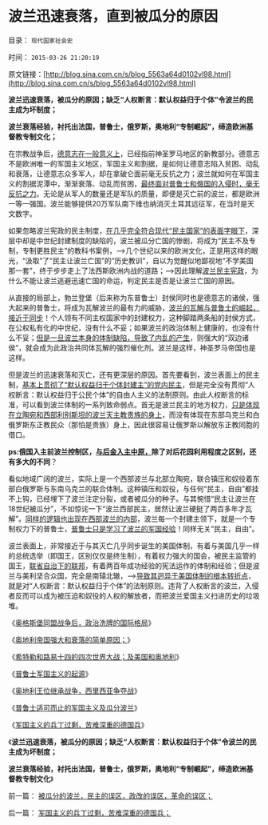 # 波兰迅速衰落，直到被瓜分的原因

目录： `现代国家社会史` 

时间： `2015-03-26 21:20:19` 

原文链接：[http://blog.sina.com.cn/s/blog_5563a64d0102vl98.html](http://blog.sina.com.cn/s/blog_5563a64d0102vl98.html)

**波兰迅速衰落，被瓜分的原因；缺乏“人权断言：默认权益归于个体”令波兰的民主成为坏制度；**

**波兰衰落经验，衬托出法国，普鲁士，俄罗斯，奥地利“专制崛起”，缔造欧洲基督教专制文化；**

在宗教战争后，[德意志在一般意义上](../../../2011/9/1/德意志和意大利缺乏民族主义传统.md)，已经指前神圣罗马地区的新教部分。德意志不是欧洲唯一的军国主义地区，军国主义和割据，是如何让德意志陷入贫困、动乱和衰落，让德意志众多军人，却在拿破仑面前毫无反抗之力；波兰就如何在军国主义的割据泥潭中，渐渐衰落、动乱而贫困，[最终面对普鲁士和俄国的入侵时，毫无反抗之力](../../../2012/12/20/习以为常的民主“亡党”和公有制亡国.md)。无论是从军人的数量还是军队的质量，即便是灭亡前的波兰，都是欧洲一等一强国。波兰能够提供20万军队南下维也纳消灭土耳其远征军，在当时是天文数字。

如果忽略波兰宪政的民主制度，[在几乎完全符合现代“民主国家”的表面字眼下](../../../2010/11/3/“政治改革”必须首先在法学中精确定义.md)，深层中却是中世纪封建制度的缺陷的，波兰被瓜分亡国的惨剧，将成为“民主不及专制，专制更胜民主”的教科书案例，——>几个世纪以来的欧洲文化，正是用这样的眼光，“汲取”了“民主让波兰亡国”的“历史教训”，自以为觉醒似地鄙视地“不学美国那一套”，终于步步走上了法西斯欧洲内战的道路；——>因此理解[波兰民主宪政](../../../2013/7/25/预设了共识前提的“民主＝专制＝宪政”确实是邪路！通往奴役之路！.md)，为什么不能让波兰逃避迅速亡国的命运，判定民主是否是让波兰亡国的原因。

从直接的局部上，勃兰登堡（后来称为东普鲁士）封侯同时也是德意志的诸侯，强大起来的普鲁士，将成为瓦解波兰的最有力的威胁，[波兰的瓦解与普鲁士的崛起，接近于同步](../../../2015/3/14/奥地利王位继承战争，西里西亚争夺战.md)！个人领有不同主权国家中的封建权力，这种脚踏两条船的封侯方式，在公权私有化的中世纪，没有什么不妥；如果波兰的政治体制上健康的，也没有什么不妥；[但是一旦波兰本身的体制缺陷，导致了内乱的产生](../../../2011/11/20/民主的私有制与公有制的人鬼殊途.md)，则强大的“双边诸侯”，就会成为此政治共同体瓦解的强烈催化剂。波兰是这样，神圣罗马帝国也是这样。

但是波兰的迅速衰落和灭亡，还有更深层的原因。首先要看到，波兰表面上的民主制，[基本上贯彻了“默认权益归于个体封建主”的党内民主](../../../2015/2/22/私有制民主，不是热衷革命的“中等权利者or民粹牛二”的理想制度；.md)，但是完全没有贯彻“人权断言：默认权益归于公民个体”的自由人主义的法制原则。由此人权断言的标准，可以看到波兰体制的一系列致命弱点。首无是波兰民主的地方权力，[只是体现在立陶宛和西部利别斯坦的波兰天主教贵族的身上](../../../2011/1/10/“联省自治”军阀混战必定导致中央集权.md)，而没有体现在东部乌克兰和白俄罗斯东正教民众（那怕是贵族）身上，因此很容易让俄罗斯以解放东正教同胞的借口。

**ps:俄国入主前波兰控制区，[与后金入主中原，](../../../2010/5/26/东方大帝国为什么很容易被少数外族征服？.md)除了对后花园利用程度之区别，还有多大的不同**？

看似地域广阔的波兰，实际上是一个西部波兰与北部立陶宛，联合镇压和奴役着东部白俄罗斯与东南乌克兰的联合体制。这种镇压和奴役，与任何“民主，自由”都挂不上钩，已经埋下了波兰注定分裂，或者被瓜分的种子。与其惋惜“民主让波兰在18世纪被瓜分”，不如惊诧一下“波兰西部民主，居然让波兰硬挺了两百多年才瓦解”。[同样的逻辑也出现在西部波兰的内部](../../../2009/9/10/军阀割据不是地方民主自治.md)，波兰每一个封建主领下，就是一个专制权力下的普鲁士，[普鲁士只是学习了波兰的军国经验](../../../2015/3/13/普鲁士军国主义的起源.md)！同样无关“民主，自由”。

波兰表面上，非常接近于与其灭亡几乎同步诞生的美国体制，有着与美国几乎一样的总统选举（即国王，区别仅仅是终生制），有着权力强大的国会，被民主监管的国王，[联省自治下的联邦](../../../2010/7/6/“三权分立”既非民主也不科学.md)，有着两百年成功经验的宪法运作的体制和经验；但是波兰与美利坚合众国，完全是南辕北辙，——>[导致其迥异于美国体制的根本转折点](../../../2015/3/6/关键性的“人权断言：默认权益归于个体”.md)，就是对“人权断言：默认权益归于个体”的法制原则。违背了人权断言的波兰，入侵者反而可以成为被压迫和奴役的人权的解放者，而把波兰爱国主义扫进历史的垃圾堆。

《[奥格斯堡同盟战争后，政治洗牌的国际格局](../../../2015/3/10/奥格斯堡同盟战争后，欧洲经济洗牌的政治格局.md)》

《[奥地利帝国强大和衰落的简单原因；](../../../2015/3/11/奥地利帝国的经济贫穷，军事强大，衰落和瓦解的简单原因.md)》

《[希特勒和路易十四的四次世界大战；及美国和奥地利](../../../2015/3/12/希特勒的世界观，他和路易十四的四次世界大战.md)》

《[普鲁士军国主义的起源](../../../2015/3/13/普鲁士军国主义的起源.md)》

《[奥地利王位继承战争，西里西亚争夺战](../../../2015/3/14/奥地利王位继承战争，西里西亚争夺战.md)》

《[普鲁士适可而止的军国主义及瓜分波兰](../../../2015/3/15/普鲁士适可而止的军国主义及瓜分波兰.md)》

《[军国主义的兵丁过剩，苦难深重的德国兵](../../../2015/3/16/军国主义的兵丁过剩，苦难深重的德国兵；.md)》

《**波兰迅速衰落，被瓜分的原因；缺乏“人权断言：默认权益归于个体”令波兰的民主成为坏制度；**

**波兰衰落经验，衬托出法国，普鲁士，俄罗斯，奥地利“专制崛起”，缔造欧洲基督教专制文化**》

前一篇： [被瓜分的波兰，民主的误区，政改的误区，革命的误区；](../../../2015/3/27/被瓜分的波兰，民主的误区，政改的误区，革命的误区；.md)

后一篇： [军国主义的兵丁过剩，苦难深重的德国兵；](../../../2015/3/16/军国主义的兵丁过剩，苦难深重的德国兵；.md)

